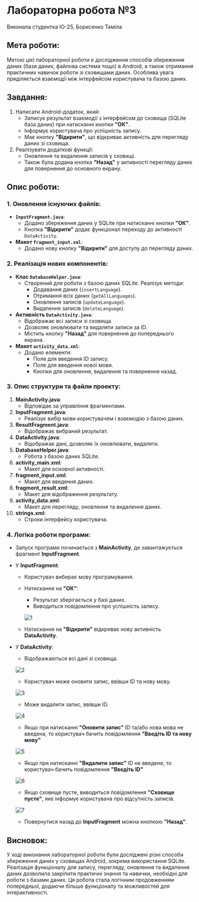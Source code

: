 # Лабораторна робота №3

Виконала студентка ІО-25, Борисенко Таміла

## Мета роботи:
Метою цієї лабораторної роботи є дослідження способів збереження даних (бази даних, файлова система тощо) в Android, а також отримання практичних навичок роботи зі сховищами даних. Особлива увага приділяється взаємодії між інтерфейсом користувача та базою даних.

## Завдання:
1. Написати Android-додаток, який:
   - Записує результат взаємодії з інтерфейсом до сховища (SQLite база даних) при натисканні кнопки **"ОК"**.
   - Інформує користувача про успішність запису.
   - Має кнопку **"Відкрити"**, що відкриває активність для перегляду даних зі сховища.
2. Реалізувати додаткові функції:
   - Оновлення та видалення записів у сховищі.
   - Також була додана кнопка **"Назад"** у активності перегляду даних для повернення до основного екрану.

## Опис роботи:

### 1. Оновлення існуючих файлів:
- **`InputFragment.java`**:
  - Додано збереження даних у SQLite при натисканні кнопки **"ОК"**.
  - Кнопка **"Відкрити"** додає функціонал переходу до активності `DataActivity`.
- **Макет `fragment_input.xml`**:
  - Додано нову кнопку **"Відкрити"** для доступу до перегляду даних.

### 2. Реалізація нових компонентів:
- **Клас `DatabaseHelper.java`**:
  - Створений для роботи з базою даних SQLite. Реалізує методи:
    - Додавання даних (`insertLanguage`).
    - Отримання всіх даних (`getAllLanguages`).
    - Оновлення записів (`updateLanguage`).
    - Видалення записів (`deleteLanguage`).
- **Активність `DataActivity.java`**:
  - Відображає всі записи зі сховища.
  - Дозволяє оновлювати та видаляти записи за ID.
  - Містить кнопку **"Назад"** для повернення до попереднього екрана.
- **Макет `activity_data.xml`**:
  - Додано елементи:
    - Поле для введення ID запису.
    - Поле для введення нової мови.
    - Кнопки для оновлення, видалення та повернення назад.

### 3. Опис структури та файли проекту:
1. **MainActivity.java**:
   - Відповідає за управління фрагментами.
2. **InputFragment.java**:
   - Реалізує вибір мови користувачем і взаємодію з базою даних.
3. **ResultFragment.java**:
   - Відображає вибраний результат.
4. **DataActivity.java**:
   - Відображає дані, дозволяє їх оновлювати, видаляти.
5. **DatabaseHelper.java**:
   - Робота з базою даних SQLite.
6. **activity_main.xml**:
   - Макет для основної активності.
7. **fragment_input.xml**:
   - Макет для введення даних.
8. **fragment_result.xml**:
   - Макет для відображення результату.
9. **activity_data.xml**:
   - Макет для перегляду, оновлення та видалення даних.
10. **strings.xml**:
    - Строки інтерфейсу користувача.

### 4. Логіка роботи програми:
- Запуск програми починається з **MainActivity**, де завантажується фрагмент **InputFragment**.
- У **InputFragment**:
  - Користувач вибирає мову програмування.
  - Натискання на **"ОК"**:
    - Результат зберігається у базі даних.
    - Виводиться повідомлення про успішність запису.

    ![1](screenshots/screenshot1.png)
    
  - Натискання на **"Відкрити"** відкриває нову активність **DataActivity**.
- У **DataActivity**:
  - Відображаються всі дані зі сховища.

  ![2](screenshots/screenshot2.png)

  - Користувач може оновити запис, ввівши ID та нову мову.

  ![3](screenshots/screenshot3.png)

  - Може видалити запис, ввівши ID.

  ![4](screenshots/screenshot4.png)

  - Якщо при натисканні **"Оновити запис"** ID та/або нова мова не введена, то користувач бачить повідомлення **"Введіть ID та нову мову"**
  
  ![5](screenshots/screenshot5.png)

  - Якщо при натисканні **"Видалити запис"** ID не введене, то користувач бачить повідомлення **"Введіть ID"**
  
  ![6](screenshots/screenshot6.png)

  - Якщо сховище пусте, виводиться повідомлення **"Сховище пусте"**, яке інформує користувача про відсутність записів.
  
  ![7](screenshots/screenshot7.png)

  - Повернутися назад до **InputFragment** можна кнопкою **"Назад"**.


## Висновок:
У ході виконання лабораторної роботи були досліджені різні способи збереження даних у сховищах Android, зокрема використання SQLite. Реалізація функціоналу для запису, перегляду, оновлення та видалення даних дозволила закріпити практичні знання та навички, необхідні для роботи з базами даних. Ця робота стала логічним продовженням попередньої, додаючи більше функціоналу та можливостей для інтерактивності.